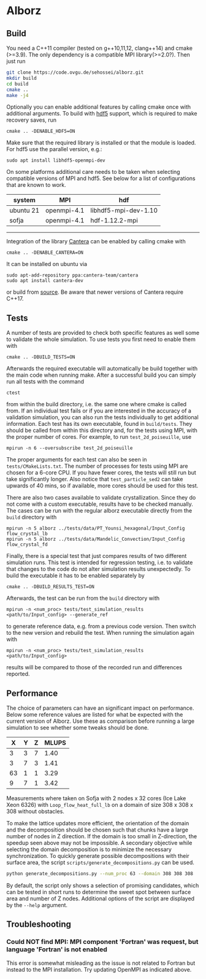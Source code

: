 # Alborz
## Build
You need a C++11 compiler (tested on g++10,11,12, clang++14) and cmake (>=3.9). The only dependency is a compatible MPI library(>=2.0?). Then just run
```bash
git clone https://code.ovgu.de/sehossei/alborz.git
mkdir build
cd build
cmake ..
make -j4
```
Optionally you can enable additional features by calling cmake once with additional arguments. To build with [hdf5](https://www.hdfgroup.org/solutions/hdf5) support, which is required to make recovery saves, run
```
cmake .. -DENABLE_HDF5=ON
```
Make sure that the required library is installed or that the module is loaded. For hdf5 use the parallel version, e.g.:
```
sudo apt install libhdf5-openmpi-dev
```
On some platforms additional care needs to be taken when selecting compatible versions of MPI and hdf5. See below for a list of configurations that are known to work.

| system | MPI | hdf |
|-----|-------------|---------------|
|ubuntu 21| openmpi-4.1 | libhdf5-mpi-dev-1.10 |
|sofja | openmpi-4.1 | hdf-1.12.2-mpi|

---
Integration of the library [Cantera](https://cantera.org/) can be enabled by calling cmake with
```
cmake .. -DENABLE_CANTERA=ON
```
It can be installed on ubuntu via
```
sudo apt-add-repository ppa:cantera-team/cantera
sudo apt install cantera-dev
```
or build from [source](https://www.cantera.org/install/compiling-install.html#sec-compiling). Be aware that newer versions of Cantera require C++17.
## Tests
A number of tests are provided to check both specific features as well some to validate the whole simulation. To use tests you first need to enable them with
```
cmake .. -DBUILD_TESTS=ON
```
Afterwards the required executable will automatically be build together with the main code when running make. After a successful build you can simply run all tests with the command
```
ctest
```
from within the build directory, i.e. the same one where cmake is called from. If an individual test fails or if you are interested in the accuracy of a validation simulation, you can also run the tests individually to get additional information. Each test has its own executable, found in `build/tests`. They should be called from within this directory and, for the tests using MPI, with the proper number of cores. For example, to run `test_2d_poiseuille`, use
```
mpirun -n 6 --oversubscribe test_2d_poiseuille
```
The proper arguments for each test can also be seen in `tests/CMakeLists.txt`. The number of processes for tests using MPI are chosen for a 6-core CPU. If you have fewer cores, the tests will still run but take significantly longer. Also notice that `test_particle_sed2` can take upwards of 40 mins, so if available, more cores should be used for this test.

There are also two cases available to validate crystallization. Since they do not come with a custom executable, results have to be checked manually. The cases can be run with the regular alborz executable directly from the `build`  directory with
```
mpirun -n 5 alborz ../tests/data/PT_Younsi_hexagonal/Input_Config flow_crystal_lb
mpirun -n 5 alborz ../tests/data/Mandelic_Convection/Input_Config flow_crystal_fd
```
Finally, there is a special test that just compares results of two different simulation runs. This test is intended for regression testing, i.e. to validate that changes to the code do not alter simulation results unexpectedly. To build the executable it has to be enabled separately by
```
cmake .. -DBUILD_RESULTS_TEST=ON
```
Afterwards, the test can be run from the `build`  directory with
```
mpirun -n <num_proc> tests/test_simulation_results <path/to/Input_config> --generate_ref
```
to generate reference data, e.g. from a previous code version.
Then switch to the new version and rebuild the test. When running the simulation again with
```
mpirun -n <num_proc> tests/test_simulation_results <path/to/Input_config>
```
results will be compared to those of the recorded run and differences reported.
## Performance
The choice of parameters can have an significant impact on performance. Below some reference values are listed for what be expected with the current version of Alborz. Use these as comparison before running a large simulation to see whether some tweaks should be done.

| X | Y | Z | MLUPS |
|-|-|-|-|
| 3 | 3 | 7 | 1.40 |
| 3 | 7 | 3 | 1.41 |
| 63 | 1 | 1 | 3.29 |
| 9 | 7 | 1 | 3.42 |

Measurements where taken on Sofja with 2 nodes x 32 cores (Ice Lake Xeon 6326) with `Loop_flow_heat_full_lb` on a domain of size 308 x 308 x 308 without obstacles. 

To make the lattice updates more efficient, the orientation of the domain and the decomposition should be chosen such that chunks have a large number of nodes in Z direction. If the domain is too small in Z-direction, the speedup seen above may not be impossible. A secondary objective while selecting the domain decomposition is to minimize the necessary synchronization. To quickly generate possible decompositions with their surface area, the script `scripts/generate_decompositions.py` can be used.
```bash
python generate_decompositions.py --num_proc 63 --domain 308 308 308
```
By default, the script only shows a selection of promising candidates, which can be tested in short runs to determine the sweet spot between surface area and number of Z nodes. Additional options of the script are displayed by the `--help` argument.
## Troubleshooting
### Could NOT find MPI: MPI component 'Fortran' was request, but language 'Fortran' is not enabled
This error is somewhat misleading as the issue is not related to Fortran but instead to the MPI installation. Try updating OpenMPI as indicated above.